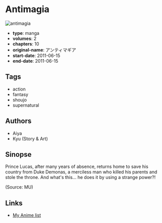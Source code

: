 # Antimagia

![antimagia](https://cdn.myanimelist.net/images/manga/1/61103.jpg)

-   **type**: manga
-   **volumes**: 2
-   **chapters**: 10
-   **original-name**: アンティマギア
-   **start-date**: 2011-06-15
-   **end-date**: 2011-06-15

## Tags

-   action
-   fantasy
-   shoujo
-   supernatural

## Authors

-   Aiya
-   Kyu (Story & Art)

## Sinopse

Prince Lucas, after many years of absence, returns home to save his country from Duke Demonas, a merciless man who killed his parents and stole the throne. And what's this... he does it by using a strange power?!

(Source: MU)

## Links

-   [My Anime list](https://myanimelist.net/manga/33429/Antimagia)
